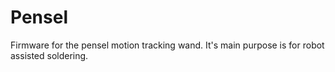 # Pensel

Firmware for the pensel motion tracking wand. It's main purpose is for
robot assisted soldering.